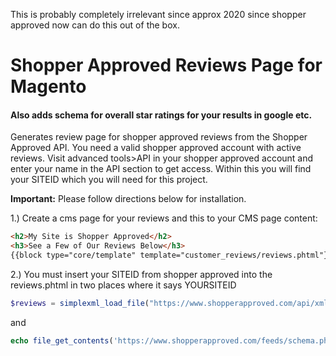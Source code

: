 <span style="font-color:red;">This is probably completely irrelevant since approx 2020 since shopper approved now can do this out of the box.</span>

# Shopper Approved Reviews Page for Magento
#### Also adds schema for overall star ratings for your results in google etc.
Generates review page for shopper approved reviews from the Shopper Approved API.  You need a valid shopper approved account with active reviews.  Visit advanced tools>API in your shopper approved account and enter your name in the API section to get access.  Within this you will find your SITEID which you will need for this project.

<strong>Important:</strong> Please follow directions below for installation.

1.) Create a cms page for your reviews and this to your CMS page content:

```html
<h2>My Site is Shopper Approved</h2>
<h3>See a Few of Our Reviews Below</h3>
{{block type="core/template" template="customer_reviews/reviews.phtml"}}
```

2.) You must insert your SITEID from shopper approved into the reviews.phtml in two places where it says YOURSITEID

```php
$reviews = simplexml_load_file("https://www.shopperapproved.com/api/xml/reviews/?siteid=YOURSITEID&token=j6ZQGKY7C0m25sT&from=2014-01-01&to=$date&sort=newest&page=0");
```
and
```php
echo file_get_contents('https://www.shopperapproved.com/feeds/schema.php/?siteid=YOURSITEID&token=j6ZQGKY7C0m25sT');
```

